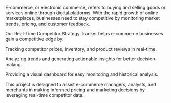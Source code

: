 E-commerce, or electronic commerce, refers to buying and selling goods or services online through digital platforms. With the rapid growth of online marketplaces, businesses need to stay competitive by monitoring market trends, pricing, and customer feedback.

Our Real-Time Competitor Strategy Tracker helps e-commerce businesses gain a competitive edge by:

Tracking competitor prices, inventory, and product reviews in real-time.

Analyzing trends and generating actionable insights for better decision-making.

Providing a visual dashboard for easy monitoring and historical analysis.

This project is designed to assist e-commerce managers, analysts, and merchants in making informed pricing and marketing decisions by leveraging real-time competitor data.
